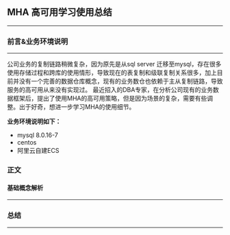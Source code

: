 ## MHA 高可用学习使用总结
***
### 前言&业务环境说明
***
公司业务的复制链路稍微复杂，因为原先是从sql server 迁移至mysql，存在很多使用存储过程和跨库的使用情形，导致现在的表复制和级联复制关系很多，加上目前并没有一个完善的数据仓库概念，现有的业务数仓也依赖于主从复制链路，导致服务的高可用从来没有实现过。
最近招入的DBA专家，在分析公司现有的业务数据框架后，提出了使用MHA的高可用策略，但是因为场景的复杂，需要有些调整。出于好奇，想进一步学习MHA的使用细节。

**业务环境说明如下：**
- mysql 8.0.16-7
- centos 
- 阿里云自建ECS
### 正文
#### 基础概念解析

***
### 总结
***

